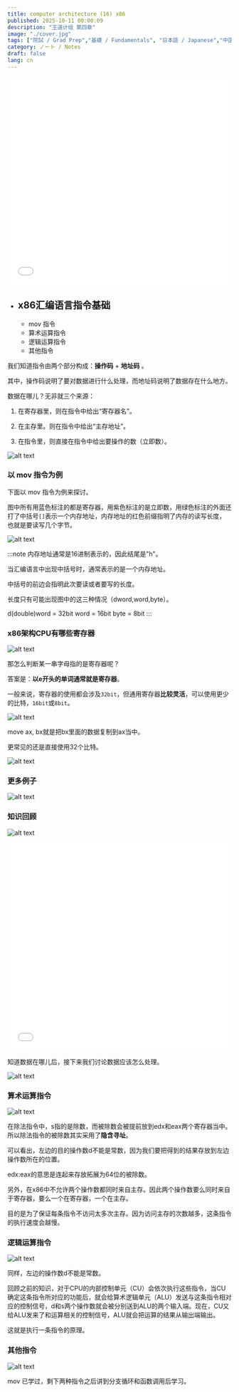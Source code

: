 ```yaml
---
title: computer architecture (16) x86
published: 2025-10-11 00:00:09
description: "王道计组 第四章"
image: "./cover.jpg"
tags: ["院試 / Grad Prep","基礎 / Fundamentals", "日本語 / Japanese","中国語 / Chinese"]
category: ノート / Notes
draft: false
lang: cn
---
```

<iframe width="100%" height="468" src="//player.bilibili.com/player.html?isOutside=true&aid=995248168&bvid=BV1ps4y1d73V&cid=1100485778&p=51" crolling="no" border="0" frameborder="no" framespacing="0" allowfullscreen="true"></iframe>

- ## x86汇编语言指令基础
    - mov 指令
    - 算术运算指令
    - 逻辑运算指令
    - 其他指令

我们知道指令由两个部分构成：**操作码** + **地址码** 。

其中，操作码说明了要对数据进行什么处理，而地址码说明了数据存在什么地方。

数据在哪儿？无非就三个来源：

1. 在寄存器里，则在指令中给出“寄存器名”。

2. 在主存里。则在指令中给出“主存地址”。

3. 在指令里，则直接在指令中给出要操作的数（立即数）。 

![alt text](image.png)

### 以 mov 指令为例

下面以 mov 指令为例来探讨。

图中所有用蓝色标注的都是寄存器，用紫色标注的是立即数，用绿色标注的外面还打了中括号`[]`表示一个内存地址，内存地址的红色前缀指明了内存的读写长度，也就是要读写几个字节。

![alt text](image-1.png)

:::note
内存地址通常是16进制表示的，因此结尾是"h"。

当汇编语言中出现中括号时，通常表示的是一个内存地址。

中括号的前边会指明此次要读或者要写的长度。

长度只有可能出现图中的这三种情况（dword,word,byte）。

d(double)word = 32bit
word = 16bit
byte = 8bit
:::

### x86架构CPU有哪些寄存器

![alt text](image-3.png)

那怎么判断某一串字母指的是寄存器呢？

答案是：**以e开头的单词通常就是寄存器**。

一般来说，寄存器的使用都会涉及`32bit`，但通用寄存器**比较灵活**，可以使用更少的比特，`16bit`或`8bit`。 

![alt text](image-4.png)

move ax, bx就是把bx里面的数据复制到ax当中。
 
更常见的还是直接使用32个比特。

![alt text](image-5.png)

### 更多例子

![alt text](image-6.png)

###  知识回顾

![alt text](image-2.png)

<iframe width="100%" height="468" src="//player.bilibili.com/player.html?isOutside=true&aid=995248168&bvid=BV1ps4y1d73V&cid=1100486048&p=52" crolling="no" border="0" frameborder="no" framespacing="0" allowfullscreen="true"></iframe>

知道数据在哪儿后，接下来我们讨论数据应该怎么处理。

![alt text](image-7.png)

###  算术运算指令

![alt text](image-8.png)

在除法指令中，s指的是除数，而被除数会被提前放到edx和eax两个寄存器当中。所以除法指令的被除数其实采用了**隐含寻址**。

可以看出，左边的目的操作数d不能是常数，因为我们要把得到的结果存放到左边操作数所在的位置。

edx:eax的意思是连起来存放拓展为64位的被除数。

另外，在x86中不允许两个操作数都同时来自主存。因此两个操作数要么同时来自于寄存器，要么一个在寄存器，一个在主存。

目的是为了保证每条指令不访问太多次主存。因为访问主存的次数越多，这条指令的执行速度会越慢。

###  逻辑运算指令

![alt text](image-9.png)

同样，左边的操作数d不能是常数。

回顾之前的知识，对于CPU的内部控制单元（CU）会依次执行这些指令，当CU确定这条指令所对应的功能后，就会给算术逻辑单元（ALU）发送与这条指令相对应的控制信号，d和s两个操作数就会被分别送到ALU的两个输入端。现在，CU又给ALU发来了和运算相关的控制信号，ALU就会把运算的结果从输出端输出。

这就是执行一条指令的原理。

### 其他指令

![alt text](image-10.png)

mov 已学过，剩下两种指令之后讲到分支循环和函数调用后学习。

